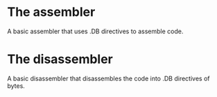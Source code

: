 # The assembler

A basic assembler that uses .DB directives to assemble code.

# The disassembler

A basic disassembler that disassembles the code into .DB directives of bytes.
